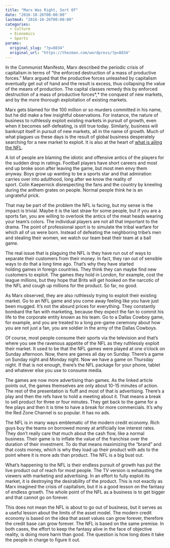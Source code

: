 ```yaml
---
title: "Marx Was Right, Sort Of"
date: "2016-10-26T00:00:00"
lastmod: "2016-10-26T00:00:00"
categories:
  - Culture
  - Economics
  - Sports
params:
  original_slug: "?p=8834"
  original_url: "https://thezman.com/wordpress/?p=8834"
---
```


In the Communist Manifesto, Marx described the periodic crisis of
capitalism in terms of “the enforced destruction of a mass of productive
forces.” Marx argued that the productive forces unleashed by capitalism
eventually get out of hand and the result is excess, thus collapsing the
value of the means of production. The capital classes remedy this by
enforced destruction of a mass of productive forces*,* the conquest of
new markets, and by the more thorough exploitation of existing markets.

Marx gets blamed for the 100 million or so murders committed in his
name, but he did make a few insightful observations. For instance, the
nature of business to ruthlessly exploit existing markets in pursuit of
growth, even when it becomes self-defeating, is still true today.
Similarly, business will bankrupt itself in pursuit of new markets, all
in the name of growth. Much of what plagues us these days is the result
of global business desperately searching for a new market to exploit. It
is also at the heart of <a
href="http://www.weeklystandard.com/the-nfl-is-in-decline/article/2005033"
target="_blank">what is ailing the NFL</a>.

A lot of people are blaming the idiotic and offensive antics of the
players for the sudden drop in ratings. Football players have short
careers and most end up broke soon after leaving the game, but most
men envy them anyway. Boys grow up wanting to be a sports star and that
admiration carries over into adulthood, long after we know the reality
of sport. Colin Kaepernick disrespecting the fans and the country by
kneeling during the anthem grates on people. Normal people think he is
an ungrateful prick.

That may be part of the problem the NFL is facing, but my sense is the
impact is trivial. Maybe it is the last straw for some people, but if
you are a sports fan, you are willing to overlook the antics of the meat
heads wearing your team’s colors. The individual players are not all
that important to the drama. The point of professional sport is to
simulate the tribal warfare for which all of us were born. Instead of
defeating the neighboring tribe’s men and stealing their women, we watch
our team beat their team at a ball game.

The real issue that is plaguing the NFL is they have run out of ways to
separate their customers from their money. In fact, they ran out of
sensible ways to do that a long time ago. That’s why they have started
holding games in foreign countries. They think they can maybe find new
customers to exploit. The games they hold in London, for example, cost
the league millions, but they hope that Brits will get hooked on the
narcotic of the NFL and cough up millions for the product. So far, no
good.

As Marx observed, they are also ruthlessly trying to exploit their
existing market. Go to an NFL game and you come away feeling like you
have just been mugged. It’s not the absurd prices for everything. They
constantly bombard the fan with marketing, because they expect the fan
to commit his life to the corporate entity known as his team. Go to a
Dallas Cowboy game, for example, and you are treated to a long pre-game
ceremony about how you are not just a fan, you are soldier in the army
of the Dallas Cowboys.

Of course, most people consume their sports via the television and
that’s where you see the ravenous appetite of the NFL as they ruthlessly
exploit their market. It used to be that the NFL games were played at
one o’clock on Sunday afternoon. Now, there are games all day on Sunday.
There’s a game on Sunday night and Monday night. Now we have a game on
Thursday night. If that is not enough, there’s the NFL package for your
phone, tablet and whatever else you use to consume media.

The games are now more advertising than games. As the linked article
points out, the games themselves are only about 10-15 minutes of action.
The rest of the presentation is fluff and most of that is advertising.
There’s a play and then the refs have to hold a meeting about it. That
means a break to sell product for three or four minutes. They get back
to the game for a few plays and then it is time to have a break for more
commercials. It’s why the Red Zone Channel is so popular. It has no ads.

The NFL is in many ways emblematic of the modern credit economy. Rich
guys buy the teams on borrowed money at artificially low interest rates.
They don’t really care that much about the cash flow, like a normal
business. Their game is to inflate the value of the franchise over the
duration of their investment. To do that means maximizing the “brand”
and that costs money, which is why they load up their product with ads
to the point where it is more ads than product. The NFL is a big bust
out.

What’s happening to the NFL is their endless pursuit of growth has put
the live product out of reach for most people. The TV version is
exhausting the viewers with marketing and advertising. In an effort to
fully exploit its market, it is destroying the desirability of the
product. This is not exactly as Marx imagined the crisis of capitalism,
but it is a good lesson on the fantasy of endless growth. The whole
point of the NFL as a business is to get bigger and that cannot go on
forever.

This does not mean the NFL is about to go out of business, but it serves
as a useful lesson about the limits of the asset model. The modern
credit economy is based on the idea that asset values can grow forever,
therefore the credit base can grow forever. The NFL is based on the same
premise. In both cases, the effort to keep the fantasy alive in the face
of objective reality, is doing more harm than good. The question is how
long does it take the people in charge to figure it out.

 
